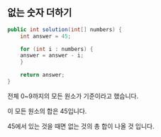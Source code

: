 ## 없는 숫자 더하기

```java
public int solution(int[] numbers) {
    int answer = 45;

    for (int i : numbers) {
    answer = answer - i;
    }

    return answer;
}
```

전체 0~9까지의 모든 원소가 기준이라고 했습니다. 

이 모든 원소의 합은 45입니다.

45에서 있는 것을 때면 없는 것의 총 합이 나올 것 입니다.